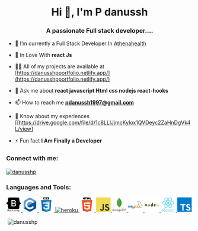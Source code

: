 <h1 align="center">Hi 👋, I'm P danussh</h1>
<h3 align="center">A passionate Full stack developer....</h3>

- 🔭 I’m currently a Full Stack Developer In <a href="https://www.athenahealth.com/" target="blank">Athenahealth</a>

- 🌱 In Love With **react Js**

- 👨‍💻 All of my projects are available at [https://danusshpportfolio.netlify.app/](https://danusshpportfolio.netlify.app/)

- 💬 Ask me about **react javascript Html css nodejs react-hooks**

- 📫 How to reach me **pdanussh1997@gmail.com**

- 📄 Know about my experiences [[https://drive.google.com/file/d/1c8LLlJjmcKylox1QVDeyc2ZaHnDgVk4L/view]

- ⚡ Fun fact **I Am Finally a Developer**

<h3 align="left">Connect with me:</h3>
<p align="left">
<a href="https://www.linkedin.com/in/danussh/" target="blank"><img align="center" src="https://cdn.jsdelivr.net/npm/simple-icons@3.0.1/icons/leetcode.svg" alt="danusshp" height="30" width="40" /></a>
</p>

<h3 align="left">Languages and Tools:</h3>
<p align="left"> <a href="https://getbootstrap.com" target="_blank"> <img src="https://raw.githubusercontent.com/devicons/devicon/master/icons/bootstrap/bootstrap-plain-wordmark.svg" alt="bootstrap" width="40" height="40"/> </a> <a href="https://www.cprogramming.com/" target="_blank"> <img src="https://raw.githubusercontent.com/devicons/devicon/master/icons/c/c-original.svg" alt="c" width="40" height="40"/> </a> <a href="https://www.w3schools.com/css/" target="_blank"> <img src="https://raw.githubusercontent.com/devicons/devicon/master/icons/css3/css3-original-wordmark.svg" alt="css3" width="40" height="40"/> </a> <a href="https://heroku.com" target="_blank"> <img src="https://www.vectorlogo.zone/logos/heroku/heroku-icon.svg" alt="heroku" width="40" height="40"/> </a> <a href="https://www.w3.org/html/" target="_blank"> <img src="https://raw.githubusercontent.com/devicons/devicon/master/icons/html5/html5-original-wordmark.svg" alt="html5" width="40" height="40"/> </a> <a href="https://developer.mozilla.org/en-US/docs/Web/JavaScript" target="_blank"> <img src="https://raw.githubusercontent.com/devicons/devicon/master/icons/javascript/javascript-original.svg" alt="javascript" width="40" height="40"/> </a> <a href="https://www.mongodb.com/" target="_blank"> <img src="https://raw.githubusercontent.com/devicons/devicon/master/icons/mongodb/mongodb-original-wordmark.svg" alt="mongodb" width="40" height="40"/> </a> <a href="https://www.mysql.com/" target="_blank"> <img src="https://raw.githubusercontent.com/devicons/devicon/master/icons/mysql/mysql-original-wordmark.svg" alt="mysql" width="40" height="40"/> </a> <a href="https://nodejs.org" target="_blank"> <img src="https://raw.githubusercontent.com/devicons/devicon/master/icons/nodejs/nodejs-original-wordmark.svg" alt="nodejs" width="40" height="40"/> </a> <a href="https://reactjs.org/" target="_blank"> <img src="https://raw.githubusercontent.com/devicons/devicon/master/icons/react/react-original-wordmark.svg" alt="react" width="40" height="40"/> </a> <a href="https://www.typescriptlang.org/" target="_blank"> <img src="https://raw.githubusercontent.com/devicons/devicon/master/icons/typescript/typescript-original.svg" alt="typescript" width="40" height="40"/> </a> </p>

<p>&nbsp;<img align="center" src="https://github-readme-stats.vercel.app/api?username=danussh&show_icons=true&locale=en" alt="danusshp" /></p>
